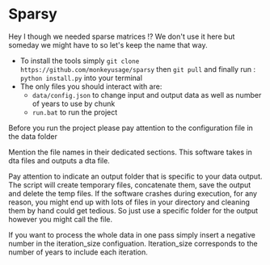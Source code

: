 # Sparsy

Hey I though we needed sparse matrices !?
We don't use it here but someday we might have to so let's keep the name that way.

- To install the tools simply `git clone https://github.com/monkeyusage/sparsy` then `git pull` and finally run : `python install.py` into your terminal
- The only files you should interact with are:
    - `data/config.json` to change input and output data as well as number of years to use by chunk
    - `run.bat` to run the project

Before you run the project please pay attention to the configuration file in the data folder

Mention the file names in their dedicated sections. This software takes in dta files and outputs a dta file.

Pay attention to indicate an output folder that is specific to your data output. The script will create temporary files, concatenate them, save the output and delete the temp files. If the software crashes during execution, for any reason, you might end up with lots of files in your directory and cleaning them by hand could get tedious. So just use a specific folder for the output however you might call the file.

If you want to process the whole data in one pass simply insert a negative number in the iteration_size configuation. Iteration_size corresponds to the number of years to include each iteration.
